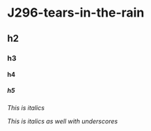 # J296-tears-in-the-rain
## h2
### h3
#### h4
##### h5

*This is italics*

_This is italics as well  with underscores_
